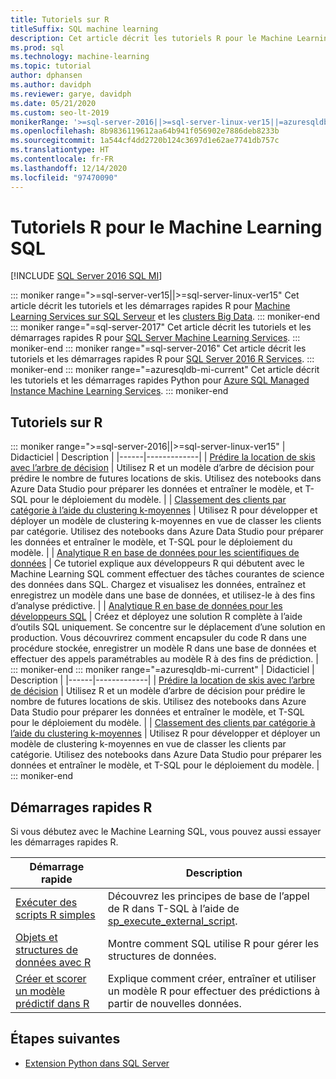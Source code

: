 ```yaml
---
title: Tutoriels sur R
titleSuffix: SQL machine learning
description: Cet article décrit les tutoriels R pour le Machine Learning SQL. Découvrez comment exécuter des scripts et générer des modèles Machine Learning.
ms.prod: sql
ms.technology: machine-learning
ms.topic: tutorial
author: dphansen
ms.author: davidph
ms.reviewer: garye, davidph
ms.date: 05/21/2020
ms.custom: seo-lt-2019
monikerRange: '>=sql-server-2016||>=sql-server-linux-ver15||=azuresqldb-mi-current'
ms.openlocfilehash: 8b9836119612aa64b941f056902e7886deb8233b
ms.sourcegitcommit: 1a544cf4dd2720b124c3697d1e62ae7741db757c
ms.translationtype: HT
ms.contentlocale: fr-FR
ms.lasthandoff: 12/14/2020
ms.locfileid: "97470090"
---
```

# <a name="r-tutorials-for-sql-machine-learning"></a>Tutoriels R pour le Machine Learning SQL
[!INCLUDE [SQL Server 2016 SQL MI](../../includes/applies-to-version/sqlserver2016-asdbmi.md)]

::: moniker range=">=sql-server-ver15||>=sql-server-linux-ver15"
Cet article décrit les tutoriels et les démarrages rapides R pour [Machine Learning Services sur SQL Serveur](../sql-server-machine-learning-services.md) et les [clusters Big Data](../../big-data-cluster/machine-learning-services.md).
::: moniker-end
::: moniker range="=sql-server-2017"
Cet article décrit les tutoriels et les démarrages rapides R pour [SQL Server Machine Learning Services](../sql-server-machine-learning-services.md).
::: moniker-end
::: moniker range="=sql-server-2016"
Cet article décrit les tutoriels et les démarrages rapides R pour [SQL Server 2016 R Services](../r/sql-server-r-services.md).
::: moniker-end
::: moniker range="=azuresqldb-mi-current"
Cet article décrit les tutoriels et les démarrages rapides Python pour [Azure SQL Managed Instance Machine Learning Services](/azure/azure-sql/managed-instance/machine-learning-services-overview).
::: moniker-end

<a name="bkmk_sqltutorials"></a>

## <a name="r-tutorials"></a>Tutoriels sur R

::: moniker range=">=sql-server-2016||>=sql-server-linux-ver15"
| Didacticiel | Description |
|------|-------------|
| [Prédire la location de skis avec l’arbre de décision](r-predictive-model-introduction.md) | Utilisez R et un modèle d’arbre de décision pour prédire le nombre de futures locations de skis. Utilisez des notebooks dans Azure Data Studio pour préparer les données et entraîner le modèle, et T-SQL pour le déploiement du modèle. |
| [Classement des clients par catégorie à l’aide du clustering k-moyennes](r-clustering-model-introduction.md) | Utilisez R pour développer et déployer un modèle de clustering k-moyennes en vue de classer les clients par catégorie. Utilisez des notebooks dans Azure Data Studio pour préparer les données et entraîner le modèle, et T-SQL pour le déploiement du modèle. |
| [Analytique R en base de données pour les scientifiques de données](../tutorials/walkthrough-data-science-end-to-end-walkthrough.md) | Ce tutoriel explique aux développeurs R qui débutent avec le Machine Learning SQL comment effectuer des tâches courantes de science des données dans SQL. Chargez et visualisez les données, entraînez et enregistrez un modèle dans une base de données, et utilisez-le à des fins d’analyse prédictive. |
| [Analytique R en base de données pour les développeurs SQL](../tutorials/r-taxi-classification-introduction.md) | Créez et déployez une solution R complète à l’aide d’outils SQL uniquement. Se concentre sur le déplacement d’une solution en production. Vous découvrirez comment encapsuler du code R dans une procédure stockée, enregistrer un modèle R dans une base de données et effectuer des appels paramétrables au modèle R à des fins de prédiction. |
::: moniker-end
::: moniker range="=azuresqldb-mi-current"
| Didacticiel | Description |
|------|-------------|
| [Prédire la location de skis avec l’arbre de décision](r-predictive-model-introduction.md) | Utilisez R et un modèle d’arbre de décision pour prédire le nombre de futures locations de skis. Utilisez des notebooks dans Azure Data Studio pour préparer les données et entraîner le modèle, et T-SQL pour le déploiement du modèle. |
| [Classement des clients par catégorie à l’aide du clustering k-moyennes](r-clustering-model-introduction.md) | Utilisez R pour développer et déployer un modèle de clustering k-moyennes en vue de classer les clients par catégorie. Utilisez des notebooks dans Azure Data Studio pour préparer les données et entraîner le modèle, et T-SQL pour le déploiement du modèle. |
::: moniker-end

## <a name="r-quickstarts"></a>Démarrages rapides R

Si vous débutez avec le Machine Learning SQL, vous pouvez aussi essayer les démarrages rapides R.

| Démarrage rapide | Description |
|-|-|
| [Exécuter des scripts R simples](quickstart-r-create-script.md) | Découvrez les principes de base de l’appel de R dans T-SQL à l’aide de [sp_execute_external_script](../../relational-databases/system-stored-procedures/sp-execute-external-script-transact-sql.md). |
| [Objets et structures de données avec R](quickstart-r-data-types-and-objects.md) | Montre comment SQL utilise R pour gérer les structures de données. |
| [Créer et scorer un modèle prédictif dans R](quickstart-r-data-types-and-objects.md) | Explique comment créer, entraîner et utiliser un modèle R pour effectuer des prédictions à partir de nouvelles données. |

## <a name="next-steps"></a>Étapes suivantes

+ [Extension Python dans SQL Server](../concepts/extension-r.md)
